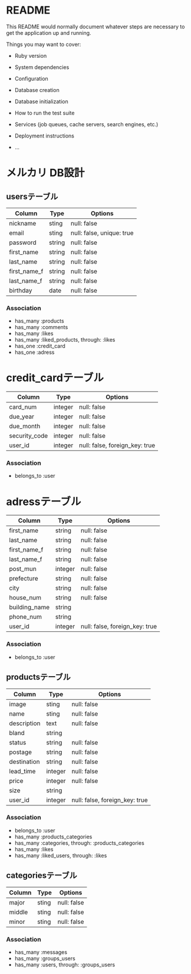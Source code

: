 # README

This README would normally document whatever steps are necessary to get the
application up and running.

Things you may want to cover:

* Ruby version

* System dependencies

* Configuration

* Database creation

* Database initialization

* How to run the test suite

* Services (job queues, cache servers, search engines, etc.)

* Deployment instructions

* ...

# メルカリ DB設計
## usersテーブル
|Column       |Type    |Options                  |
|-------------|--------|-------------------------|
|nickname     |sting   |null: false              |
|email        |sting   |null: false, unique: true|
|password     |string  |null: false              |
|first_name   |string  |null: false              |
|last_name    |string  |null: false              |
|first_name_f |string  |null: false              |
|last_name_f  |string  |null: false              |
|birthday     |date    |null: false              |
### Association
- has_many :products
- has_many :comments
- has_many :likes
- has_many :liked_products,  through:  :likes
- has_one  :credit_card
- has_one  :adress


# credit_cardテーブル
|Column         |Type    |Options                       |
|---------------|--------|------------------------------|
|card_num       |integer |null: false                   |
|due_year       |integer |null: false                   |
|due_month      |integer |null: false                   |
|security_code  |integer |null: false                   |
|user_id        |integer |null: false, foreign_key: true|
### Association
- belongs_to :user


# adressテーブル
|Column           |Type    |Options                       |
|-----------------|--------|------------------------------|
|first_name       |string  |null: false                   |
|last_name        |string  |null: false                   |
|first_name_f     |string  |null: false                   |
|last_name_f      |string  |null: false                   |
|post_mun         |integer |null: false                   |
|prefecture       |string  |null: false                   |
|city             |string  |null: false                   |
|house_num        |string  |null: false                   |
|building_name    |string  |                              |
|phone_num        |string  |                              |
|user_id          |integer |null: false, foreign_key: true|
### Association
- belongs_to :user

## productsテーブル
|Column       |Type    |Options                       |
|-------------|--------|------------------------------|
|image        |sting   |null: false                   |
|name         |sting   |null: false                   |
|description  |text    |null: false                   |
|bland        |string  |                              |
|status       |string  |null: false                   |
|postage      |string  |null: false                   |
|destination  |string  |null: false                   |
|lead_time    |integer |null: false                   |
|price        |integer |null: false                   | 
|size         |string  |                              |
|user_id      |integer |null: false, foreign_key: true|
### Association
- belongs_to :user  
- has_many   :products_categories
- has_many   :categories,  through:  :products_categories
- has_many   :likes
- has_many   :liked_users, through: :likes

## categoriesテーブル
|Column       |Type    |Options    |
|-------------|--------|-----------|
|major        |sting   |null: false|
|middle       |sting   |null: false|
|minor        |sting   |null: false|
### Association
- has_many :messages
- has_many :groups_users
- has_many :users,  through:  :groups_users